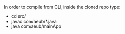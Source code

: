 
In order to compile from CLI, inside the cloned repo type:

- cd src/
- javac com/aeub/*.java
- java com/aeub/mainApp
